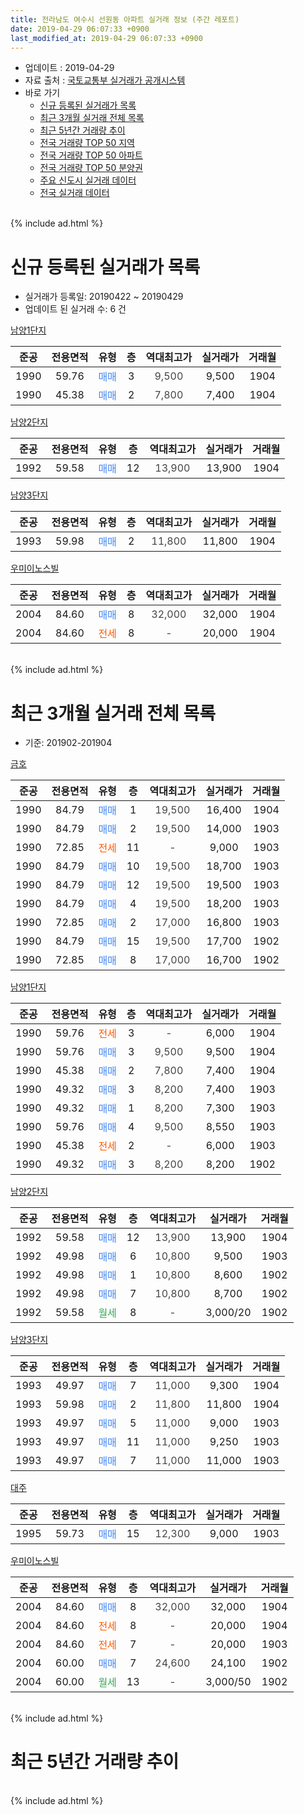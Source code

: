 ```yaml
---
title: 전라남도 여수시 선원동 아파트 실거래 정보 (주간 레포트)
date: 2019-04-29 06:07:33 +0900
last_modified_at: 2019-04-29 06:07:33 +0900
---
```


* 업데이트 : 2019-04-29
* 자료 출처 : [국토교통부 실거래가 공개시스템](http://rt.molit.go.kr)
* 바로 가기
    * [신규 등록된 실거래가 목록](#신규-등록된-실거래가-목록)
    * [최근 3개월 실거래 전체 목록](#최근-3개월-실거래-전체-목록)
    * [최근 5년간 거래량 추이](#최근-5년간-거래량-추이)
    * [전국 거래량 TOP 50 지역](https://inasie.github.io/apt-trade-info/최근-3개월-전국에서-가장-거래가-많이-발생한-지역)
    * [전국 거래량 TOP 50 아파트](https://inasie.github.io/apt-trade-info/최근-3개월-전국에서-가장-거래가-많이-발생한-아파트)
    * [전국 거래량 TOP 50 분양권](https://inasie.github.io/apt-trade-info/최근-3개월-전국에서-가장-거래가-많이-발생한-분양권)
    * [주요 신도시 실거래 데이터](https://inasie.github.io/apt-trade-info/주요-신도시)
    * [전국 실거래 데이터](https://inasie.github.io/apt-trade-info/전국)
<br>
{% include ad.html %}
<br>

# 신규 등록된 실거래가 목록
* 실거래가 등록일: 20190422 ~ 20190429
* 업데이트 된 실거래 수: 6 건


[남양1단지](https://search.naver.com/search.naver?query=%EC%A0%84%EB%9D%BC%EB%82%A8%EB%8F%84+%EC%97%AC%EC%88%98%EC%8B%9C+%EC%84%A0%EC%9B%90%EB%8F%99+%EB%82%A8%EC%96%911%EB%8B%A8%EC%A7%80)

|준공|전용면적|유형|층|역대최고가|실거래가|거래월|
|:---:|:---:|:---:|:---:|:---:|:---:|:---:|
|1990|59.76|<span style="color:#4285f3">매매</span>|3|<span style="color:#444444">9,500</span>|9,500|1904|
|1990|45.38|<span style="color:#4285f3">매매</span>|2|<span style="color:#444444">7,800</span>|7,400|1904|

[남양2단지](https://search.naver.com/search.naver?query=%EC%A0%84%EB%9D%BC%EB%82%A8%EB%8F%84+%EC%97%AC%EC%88%98%EC%8B%9C+%EC%84%A0%EC%9B%90%EB%8F%99+%EB%82%A8%EC%96%912%EB%8B%A8%EC%A7%80)

|준공|전용면적|유형|층|역대최고가|실거래가|거래월|
|:---:|:---:|:---:|:---:|:---:|:---:|:---:|
|1992|59.58|<span style="color:#4285f3">매매</span>|12|<span style="color:#444444">13,900</span>|13,900|1904|

[남양3단지](https://search.naver.com/search.naver?query=%EC%A0%84%EB%9D%BC%EB%82%A8%EB%8F%84+%EC%97%AC%EC%88%98%EC%8B%9C+%EC%84%A0%EC%9B%90%EB%8F%99+%EB%82%A8%EC%96%913%EB%8B%A8%EC%A7%80)

|준공|전용면적|유형|층|역대최고가|실거래가|거래월|
|:---:|:---:|:---:|:---:|:---:|:---:|:---:|
|1993|59.98|<span style="color:#4285f3">매매</span>|2|<span style="color:#444444">11,800</span>|11,800|1904|

[우미이노스빌](https://search.naver.com/search.naver?query=%EC%A0%84%EB%9D%BC%EB%82%A8%EB%8F%84+%EC%97%AC%EC%88%98%EC%8B%9C+%EC%84%A0%EC%9B%90%EB%8F%99+%EC%9A%B0%EB%AF%B8%EC%9D%B4%EB%85%B8%EC%8A%A4%EB%B9%8C)

|준공|전용면적|유형|층|역대최고가|실거래가|거래월|
|:---:|:---:|:---:|:---:|:---:|:---:|:---:|
|2004|84.60|<span style="color:#4285f3">매매</span>|8|<span style="color:#444444">32,000</span>|32,000|1904|
|2004|84.60|<span style="color:#ff5a00">전세</span>|8|<span style="color:#444444">-</span>|20,000|1904|


<br>
{% include ad.html %}
<br>

# 최근 3개월 실거래 전체 목록
* 기준: 201902-201904


[금호](https://search.naver.com/search.naver?query=%EC%A0%84%EB%9D%BC%EB%82%A8%EB%8F%84+%EC%97%AC%EC%88%98%EC%8B%9C+%EC%84%A0%EC%9B%90%EB%8F%99+%EA%B8%88%ED%98%B8)

|준공|전용면적|유형|층|역대최고가|실거래가|거래월|
|:---:|:---:|:---:|:---:|:---:|:---:|:---:|
|1990|84.79|<span style="color:#4285f3">매매</span>|1|<span style="color:#444444">19,500</span>|16,400|1904|
|1990|84.79|<span style="color:#4285f3">매매</span>|2|<span style="color:#444444">19,500</span>|14,000|1903|
|1990|72.85|<span style="color:#ff5a00">전세</span>|11|<span style="color:#444444">-</span>|9,000|1903|
|1990|84.79|<span style="color:#4285f3">매매</span>|10|<span style="color:#444444">19,500</span>|18,700|1903|
|1990|84.79|<span style="color:#4285f3">매매</span>|12|<span style="color:#444444">19,500</span>|19,500|1903|
|1990|84.79|<span style="color:#4285f3">매매</span>|4|<span style="color:#444444">19,500</span>|18,200|1903|
|1990|72.85|<span style="color:#4285f3">매매</span>|2|<span style="color:#444444">17,000</span>|16,800|1903|
|1990|84.79|<span style="color:#4285f3">매매</span>|15|<span style="color:#444444">19,500</span>|17,700|1902|
|1990|72.85|<span style="color:#4285f3">매매</span>|8|<span style="color:#444444">17,000</span>|16,700|1902|

[남양1단지](https://search.naver.com/search.naver?query=%EC%A0%84%EB%9D%BC%EB%82%A8%EB%8F%84+%EC%97%AC%EC%88%98%EC%8B%9C+%EC%84%A0%EC%9B%90%EB%8F%99+%EB%82%A8%EC%96%911%EB%8B%A8%EC%A7%80)

|준공|전용면적|유형|층|역대최고가|실거래가|거래월|
|:---:|:---:|:---:|:---:|:---:|:---:|:---:|
|1990|59.76|<span style="color:#ff5a00">전세</span>|3|<span style="color:#444444">-</span>|6,000|1904|
|1990|59.76|<span style="color:#4285f3">매매</span>|3|<span style="color:#444444">9,500</span>|9,500|1904|
|1990|45.38|<span style="color:#4285f3">매매</span>|2|<span style="color:#444444">7,800</span>|7,400|1904|
|1990|49.32|<span style="color:#4285f3">매매</span>|3|<span style="color:#444444">8,200</span>|7,400|1903|
|1990|49.32|<span style="color:#4285f3">매매</span>|1|<span style="color:#444444">8,200</span>|7,300|1903|
|1990|59.76|<span style="color:#4285f3">매매</span>|4|<span style="color:#444444">9,500</span>|8,550|1903|
|1990|45.38|<span style="color:#ff5a00">전세</span>|2|<span style="color:#444444">-</span>|6,000|1903|
|1990|49.32|<span style="color:#4285f3">매매</span>|3|<span style="color:#444444">8,200</span>|8,200|1902|

[남양2단지](https://search.naver.com/search.naver?query=%EC%A0%84%EB%9D%BC%EB%82%A8%EB%8F%84+%EC%97%AC%EC%88%98%EC%8B%9C+%EC%84%A0%EC%9B%90%EB%8F%99+%EB%82%A8%EC%96%912%EB%8B%A8%EC%A7%80)

|준공|전용면적|유형|층|역대최고가|실거래가|거래월|
|:---:|:---:|:---:|:---:|:---:|:---:|:---:|
|1992|59.58|<span style="color:#4285f3">매매</span>|12|<span style="color:#444444">13,900</span>|13,900|1904|
|1992|49.98|<span style="color:#4285f3">매매</span>|6|<span style="color:#444444">10,800</span>|9,500|1903|
|1992|49.98|<span style="color:#4285f3">매매</span>|1|<span style="color:#444444">10,800</span>|8,600|1902|
|1992|49.98|<span style="color:#4285f3">매매</span>|7|<span style="color:#444444">10,800</span>|8,700|1902|
|1992|59.58|<span style="color:#34a853">월세</span>|8|<span style="color:#444444">-</span>|3,000/20|1902|

[남양3단지](https://search.naver.com/search.naver?query=%EC%A0%84%EB%9D%BC%EB%82%A8%EB%8F%84+%EC%97%AC%EC%88%98%EC%8B%9C+%EC%84%A0%EC%9B%90%EB%8F%99+%EB%82%A8%EC%96%913%EB%8B%A8%EC%A7%80)

|준공|전용면적|유형|층|역대최고가|실거래가|거래월|
|:---:|:---:|:---:|:---:|:---:|:---:|:---:|
|1993|49.97|<span style="color:#4285f3">매매</span>|7|<span style="color:#444444">11,000</span>|9,300|1904|
|1993|59.98|<span style="color:#4285f3">매매</span>|2|<span style="color:#444444">11,800</span>|11,800|1904|
|1993|49.97|<span style="color:#4285f3">매매</span>|5|<span style="color:#444444">11,000</span>|9,000|1903|
|1993|49.97|<span style="color:#4285f3">매매</span>|11|<span style="color:#444444">11,000</span>|9,250|1903|
|1993|49.97|<span style="color:#4285f3">매매</span>|7|<span style="color:#444444">11,000</span>|11,000|1903|

[대주](https://search.naver.com/search.naver?query=%EC%A0%84%EB%9D%BC%EB%82%A8%EB%8F%84+%EC%97%AC%EC%88%98%EC%8B%9C+%EC%84%A0%EC%9B%90%EB%8F%99+%EB%8C%80%EC%A3%BC)

|준공|전용면적|유형|층|역대최고가|실거래가|거래월|
|:---:|:---:|:---:|:---:|:---:|:---:|:---:|
|1995|59.73|<span style="color:#4285f3">매매</span>|15|<span style="color:#444444">12,300</span>|9,000|1903|

[우미이노스빌](https://search.naver.com/search.naver?query=%EC%A0%84%EB%9D%BC%EB%82%A8%EB%8F%84+%EC%97%AC%EC%88%98%EC%8B%9C+%EC%84%A0%EC%9B%90%EB%8F%99+%EC%9A%B0%EB%AF%B8%EC%9D%B4%EB%85%B8%EC%8A%A4%EB%B9%8C)

|준공|전용면적|유형|층|역대최고가|실거래가|거래월|
|:---:|:---:|:---:|:---:|:---:|:---:|:---:|
|2004|84.60|<span style="color:#4285f3">매매</span>|8|<span style="color:#444444">32,000</span>|32,000|1904|
|2004|84.60|<span style="color:#ff5a00">전세</span>|8|<span style="color:#444444">-</span>|20,000|1904|
|2004|84.60|<span style="color:#ff5a00">전세</span>|7|<span style="color:#444444">-</span>|20,000|1903|
|2004|60.00|<span style="color:#4285f3">매매</span>|7|<span style="color:#444444">24,600</span>|24,100|1902|
|2004|60.00|<span style="color:#34a853">월세</span>|13|<span style="color:#444444">-</span>|3,000/50|1902|


<br>
{% include ad.html %}
<br>

# 최근 5년간 거래량 추이


<div style="width:100%;">
    <canvas id="deal_progress" height="200"></canvas>
</div>

<script>
new Chart(document.getElementById("deal_progress"), {
    type: 'line',
    data: {
        labels: ['201404','201405','201406','201407','201408','201409','201410','201411','201412','201501','201502','201503','201504','201505','201506','201507','201508','201509','201510','201511','201512','201601','201602','201603','201604','201605','201606','201607','201608','201609','201610','201611','201612','201701','201702','201703','201704','201705','201706','201707','201708','201709','201710','201711','201712','201801','201802','201803','201804','201805','201806','201807','201808','201809','201810','201811','201812','201901','201902','201903','201904'],
        datasets: [{
            label: '매매',
            pointRadius: 1,
            data: [10, 8, 8, 10, 10, 9, 11, 8, 7, 10, 6, 10, 8, 11, 6, 18, 11, 6, 9, 10, 10, 14, 12, 16, 10, 4, 11, 4, 6, 9, 10, 10, 8, 3, 9, 15, 10, 15, 22, 17, 13, 9, 5, 5, 11, 11, 7, 18, 10, 7, 6, 9, 6, 7, 10, 10, 4, 10, 6, 13, 7],
            borderColor: "rgba(255, 201, 14, 1)",
            backgroundColor: "rgba(255, 201, 14, 0.5)",
            fill: false,
            lineTension: 0
        },{
            label: '전월세',
            pointRadius: 1,
            data: [5, 5, 3, 3, 1, 2, 4, 6, 2, 1, 3, 3, 0, 3, 0, 2, 1, 0, 2, 4, 1, 1, 0, 3, 1, 2, 5, 0, 2, 2, 1, 0, 1, 2, 2, 2, 1, 0, 1, 2, 5, 1, 0, 2, 1, 1, 0, 1, 1, 1, 1, 2, 0, 0, 1, 2, 0, 3, 2, 3, 2],
            borderColor: "rgba(0, 141, 185, 1)",
            backgroundColor: "rgba(0, 141, 185, 0.5)",
            fill: false,
            lineTension: 0
        }
        ]
    },
    options: {
        responsive: true,
        title: {
            display: false
        },
        tooltips: {
            mode: 'index',
            intersect: false
        },
        hover: {
            mode: 'nearest',
            intersect: true
        },
        scales: {
            xAxes: [{
                display: true,
                scaleLabel: {
                    display: true,
                    labelString: '년/월'
                }
            }],
            yAxes: [{
                display: true,
                ticks: {
                    suggestedMin: 0,
                },
                scaleLabel: {
                    display: true,
                    labelString: '실거래 수'
                }
            }]
        }
    }
});

</script>


<br>
{% include ad.html %}
<br>

